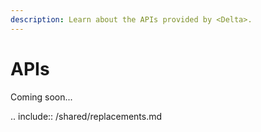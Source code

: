 ```yaml
---
description: Learn about the APIs provided by <Delta>.
---
```


# <Delta> APIs

Coming soon...

.. include:: /shared/replacements.md
